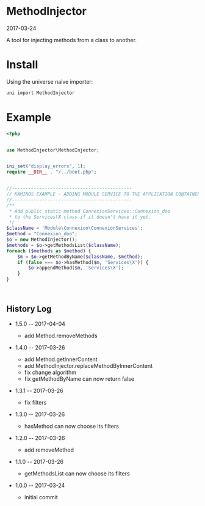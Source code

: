MethodInjector
==================
2017-03-24


A tool for injecting methods from a class to another.






Install
===========
Using the universe naive importer:

```bash
uni import MethodInjector
```




Example
==========
```php
<?php


use MethodInjector\MethodInjector;


ini_set("display_errors", 1);
require __DIR__ . "/../boot.php";


//--------------------------------------------
// KAMINOS EXAMPLE - ADDING MODULE SERVICE TO THE APPLICATION CONTAINER
//--------------------------------------------
/**
 * Add public static method ConnexionServices::Connexion_doo
 * to the Services\X class if it doesn't have it yet.
 */
$className = 'Module\Connexion\ConnexionServices';
$method = "Connexion_doo";
$o = new MethodInjector();
$methods = $o->getMethodsList($className);
foreach ($methods as $method) {
    $m = $o->getMethodByName($className, $method);
    if (false === $o->hasMethod($m, 'Services\X')) {
        $o->appendMethod($m, 'Services\X');
    }
}




```





History Log
------------------

- 1.5.0 -- 2017-04-04

    - add Method.removeMethods
    
- 1.4.0 -- 2017-03-26

    - add Method.getInnerContent
    - add MethodInjector.replaceMethodByInnerContent
    - fix change algorithm
    - fix getMethodByName can now return false
    
- 1.3.1 -- 2017-03-26

    - fix filters

- 1.3.0 -- 2017-03-26

    - hasMethod can now choose its filters
    
- 1.2.0 -- 2017-03-26

    - add removeMethod
    
- 1.1.0 -- 2017-03-26

    - getMethodsList can now choose its filters
    
- 1.0.0 -- 2017-03-24

    - initial commit
    